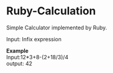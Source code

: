# Ruby-Calculation
Simple Calculator implemented by Ruby.

Input: Infix expression

**Example**  
Input:12*3+8-(2+18/3)/4  
output: 42
